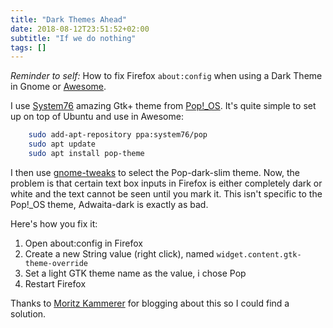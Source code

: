 ```yaml
---
title: "Dark Themes Ahead"
date: 2018-08-12T23:51:52+02:00
subtitle: "If we do nothing"
tags: []
---
```


_Reminder to self:_ How to fix Firefox `about:config` when using a Dark
Theme in Gnome or [Awesome][].

I use [System76][] amazing Gtk+ theme from [Pop!_OS][].  It's quite
simple to set up on top of Ubuntu and use in Awesome:

```sh
    sudo add-apt-repository ppa:system76/pop
    sudo apt update
    sudo apt install pop-theme
```

I then use [gnome-tweaks][] to select the Pop-dark-slim theme.  Now, the
problem is that certain text box inputs in Firefox is either completely
dark or white and the text cannot be seen until you mark it.  This isn't
specific to the Pop!_OS theme, Adwaita-dark is exactly as bad.

<!--more-->

Here's how you fix it:

1. Open about:config in Firefox
2. Create a new String value (right click), named `widget.content.gtk-theme-override`
3. Set a light GTK theme name as the value, i chose Pop
4. Restart Firefox

Thanks to [Moritz Kammerer][] for blogging about this so I could find a solution.

[Awesome]: https://awesomewm.org/
[Pop!_OS]: https://github.com/pop-os/gtk-theme
[System76]: https://system76.com/
[gnome-tweaks]: https://wiki.gnome.org/Apps/Tweaks
[Moritz Kammerer]: https://www.mkammerer.de/blog/gtk-dark-theme-and-firefox/

